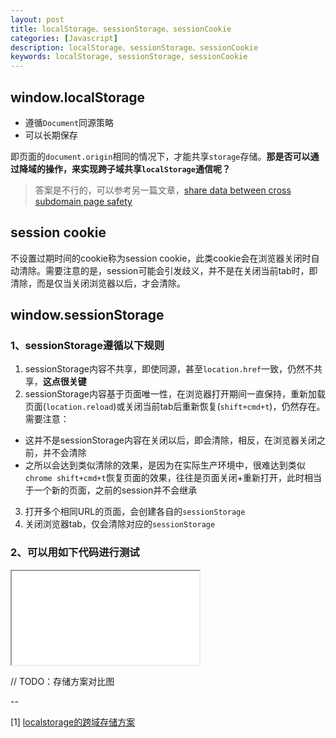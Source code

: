 ```yaml
---
layout: post
title: localStorage、sessionStorage、sessionCookie
categories: [Javascript]
description: localStorage、sessionStorage、sessionCookie
keywords: localStorage, sessionStorage, sessionCookie
---
```


## window.localStorage

* 遵循`Document`同源策略
* 可以长期保存

即页面的`document.origin`相同的情况下，才能共享`storage`存储。**那是否可以通过降域的操作，来实现跨子域共享`localStorage`通信呢？**

> 答案是不行的，可以参考另一篇文章，[share data between cross subdomain page safety]()

## session cookie

不设置过期时间的cookie称为session cookie，此类cookie会在浏览器关闭时自动清除。需要注意的是，session可能会引发歧义，并不是在关闭当前tab时，即清除，而是仅当关闭浏览器以后，才会清除。
## window.sessionStorage
### 1、sessionStorage遵循以下规则

1. sessionStorage内容不共享，即使同源，甚至`location.href`一致，仍然不共享，**这点很关键**
2. sessionStorage内容基于页面唯一性，在浏览器打开期间一直保持，重新加载页面(`location.reload`)或关闭当前tab后重新恢复(`shift+cmd+t`)，仍然存在。需要注意：
  * 这并不是sessionStorage内容在关闭以后，即会清除，相反，在浏览器关闭之前，并不会清除
  * 之所以会达到类似清除的效果，是因为在实际生产环境中，很难达到类似`chrome shift+cmd+t`恢复页面的效果，往往是页面关闭+重新打开，此时相当于一个新的页面，之前的session并不会继承
3. 打开多个相同URL的页面，会创建各自的`sessionStorage`
4. 关闭浏览器tab，仅会清除对应的`sessionStorage`

### 2、可以用如下代码进行测试

<iframe name="codemirror" src="{{ site.url }}/public/codemirror/index.html">
const value1 = window.sessionStorage.getItem('key1');
const value2 = window.sessionStorage.getItem('key2');
if (!value1) {
  window.sessionStorage.setItem('key1', 'value1');
}
if (!value2) {
  window.sessionStorage.setItem('key2', 'value2');
}
console.log('value1: ', value1);
console.log('value2: ', value2);
</iframe>

// TODO：存储方案对比图

--

[1] [localstorage的跨域存储方案](https://www.jianshu.com/p/e86d92aeae69)